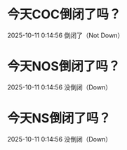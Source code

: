 # 今天COC倒闭了吗？

2025-10-11 0:14:56 倒闭了（Not Down）

# 今天NOS倒闭了吗？

2025-10-11 0:14:56 没倒闭（Down）

# 今天NS倒闭了吗？

2025-10-11 0:14:56 没倒闭（Down）


